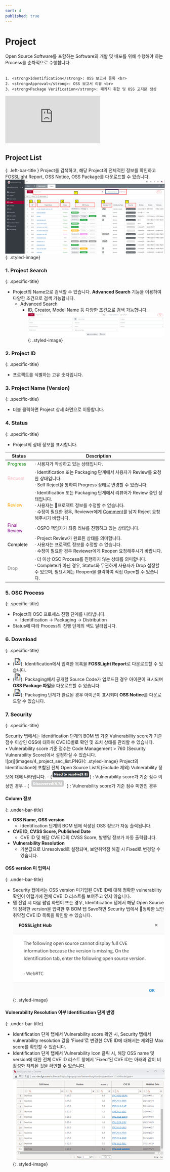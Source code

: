 ```yaml
---
sort: 4
published: true
---
```

# Project
<div class="note">
    Open Source Software를 포함하는 Software의 개발 및 배포를 위해 수행해야 하는 Process를 순차적으로 수행합니다. <br><br>

    1. <strong>Identification</strong>: OSS 보고서 등록 <br>
    2. <strong>Approval</strong>: OSS 보고서 리뷰 <br>
    3. <strong>Package Verification</strong>: 패키지 취합 및 OSS 고지문 생성  
</div>

<div class="youtube-container">
<iframe src="https://www.youtube.com/embed/IUrQyj3s-Ps" title="FOSSLight Hub - 프로젝트 생성" frameborder="0" allow="accelerometer; autoplay; clipboard-write; encrypted-media; gyroscope; picture-in-picture" allowfullscreen></iframe>
</div>


## Project List
{: .left-bar-title }
Project를 검색하고, 해당 Project의 전체적인 정보를 확인하고 FOSSLight Report, OSS Notice, OSS Package를 다운로드할 수 있습니다.
![ProjectList](images/4_project_list_main.png){: .styled-image}  

### 1. Project Search
{: .specific-title}  
- Project의 Name으로 검색할 수 있습니다. **Advanced Search** 기능을 이용하여 다양한 조건으로 검색 가능합니다.
    - Advanced Search
        - ID, Creator, Model Name 등 다양한 조건으로 검색 가능합니다.
    ![Project_adv_search](images/4_project_search_adv.png){: .styled-image}


### 2. Project ID
{: .specific-title}  
- 프로젝트를 식별하는 고유 숫자입니다.

### 3. Project Name (Version)
{: .specific-title}  
- 더블 클릭하면 Project 상세 화면으로 이동합니다.

### 4. Status
{: .specific-title}  
- Project의 상태 정보를 표시합니다.

|Status|   Description   |
|----|----|
|<span style="color:green"> Progress </span>| · 사용자가 작성하고 있는 상태입니다.|
|<span style="color:pink"> Request </span>|· Identification 또는 Packaging 단계에서 사용자가 Review를 요청한 상태입니다. <br>· Self Reject을 통하여 Progress 상태로 변경할 수 있습니다.|
|<span style="color:orange"> Review </span>| · Identification 또는 Packaging 단계에서 리뷰어가 Review 중인 상태입니다.<br>· 사용자는 프로젝트 정보를 수정할 수 없습니다. <br>· 수정이 필요한 경우, Reviewer에게 [Comment](#comment)를 남겨 Reject 요청해주시기 바랍니다.|
|<span style="color:purple"> Final Review </span>| · OSPO 책임자가 최종 리뷰를 진행하고 있는 상태입니다.|
|<span style="color:black"> Complete </span>| · Project Review가 완료된 상태를 의미합니다. <br>· 사용자는 프로젝트 정보를 수정할 수 없습니다.<br> · 수정이 필요한 경우 Reviewer에게 Reopen 요청해주시기 바랍니다.|
|<span style="color:grey"> Drop </span>| · 더 이상 OSC Process를 진행하지 않는 상태를 의미합니다. <br>· Complete가 아닌 경우, Status와 무관하게 사용자가 Drop 설정할 수 있으며, 필요시에는 Reopen을 클릭하여 직접 Open할 수 있습니다.|


### 5. OSC Process
{: .specific-title}  
- Project의 OSC 프로세스 진행 단계를 나타냅니다.
    - Identification -> Packaging -> Distribution
- Status에 따라 Process의 진행 단계의 색도 달라집니다.


### 6. Download
{: .specific-title}  
- (<img src="images/4_project_download_report_icon.PNG" width="20" height="25" />): Identification에서 입력한 목록을 **FOSSLight Report**로 다운로드할 수 있습니다.
- (<img src="images/4_project_download_file_icon.PNG" width="20" height="25" />): Packaging에서 공개할 Source Code가 업로드된 경우 아이콘이 표시되며 **OSS Package 파일**을 다운로드할 수 있습니다.
- (<img src="images/4_project_download_notice_icon.PNG" width="20" height="25" />): Packaging 단계가 완료된 경우 아이콘이 표시되며 **OSS Notice**를 다운로드할 수 있습니다.


### 7. Security
{: .specific-title}  
<div class="note">
Security 탭에서는 Identification 단계의 BOM 탭 기준 Vulnerability score가 기준 점수 이상인 OSS에 대하여 CVE ID별로 확인 및 조치 상태를 관리할 수 있습니다. <br>
    •  Vulnerability score 기준 점수는 Code Management > 760 (Security Vulnerability Score)에서 설정하실 수 있습니다.   
</div>
![prj](images/4_project_sec_list.PNG){: .styled-image}  
Project의 Identification에 포함된 전체 Open Source List의(Exclude 제외) Vulnerability 정보에 대해 나타냅니다.
- (<img src="images/4_project_security_need_to_resolve.PNG" width="120" height="25" />) : Vulnerability score가 기준 점수 이상인 경우 
- (<img src="images/4_project_security_na.PNG" width="120" height="25" />) : Vulnerability score가 기준 점수 미만인 경우 


#### Column 정보
{: .under-bar-title}
- **OSS Name, OSS version**
    - Identification 단계의 BOM 탭에 작성된 OSS 정보가 자동 출력됩니다.
- **CVE ID, CVSS Score, Published Date**
    - CVE ID 및 해당 CVE ID의 CVSS Score, 발행일 정보가 자동 출력됩니다. 
- **Vulnerability Resolution**
    - 기본값으로 Unresolved로 설정되며, 보안취약점 해결 시 Fixed로 변경할 수 있습니다. 

#### OSS version 미 입력시
{: .under-bar-title}
- Security 탭에서는 OSS version 미기입된 CVE ID에 대해 정확한 vulnerability 확인이 어렵기에 전체 CVE ID 리스트를 보여주고 있지 않습니다.
- 탭 진입 시 다음 팝업 화면이 뜨는 경우, Identification 탭에서 해당 Open Source의 정확한 version을 입력한 후 BOM 탭 Save하면 
Security 탭에서 정확한 보안취약점 CVE ID 목록을 확인할 수 있습니다.  
![prj](images/4_project_sec_popup.PNG){: .styled-image}

#### Vulnerability Resolution 여부 Identification 단계 반영
{: .under-bar-title}
- Identification 단계 탭에서 Vulnerability score 확인 시, Security 탭에서 vulnerability resolution 값을 'Fixed'로 변경한 CVE ID에 대해서는 제외된 Max score를 확인할 수 있습니다.
- Identification 단계 탭에서 Vulnerability Icon 클릭 시, 해당 OSS name 및 version에 대한 전체 CVE ID 리스트 창에서 'Fixed'된 CVE ID는 아래와 같이 비활성화 처리된 것을 확인할 수 있습니다.  
![fixed](images/4_project_security_fixed.png){: .styled-image}
<br>
